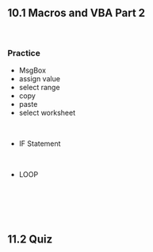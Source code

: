 ## 10.1 Macros and VBA Part 2
<br/>

### Practice
- MsgBox
- assign value
- select range
- copy
- paste
- select worksheet
<br/>

- IF Statement
<br/>

- LOOP
<br/>

<br/><br/>

## 11.2 Quiz